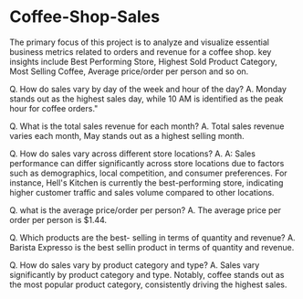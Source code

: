 # Coffee-Shop-Sales

The primary focus of this project is to analyze and visualize essential business metrics related to orders and revenue for a coffee shop. key insights include  Best Performing Store, Highest Sold Product Category, Most Selling Coffee, Average price/order per person and so on.

Q. How do sales vary by day of the week and hour of the day?
A. Monday stands out as the highest sales day, while 10 AM is identified as the peak hour for coffee orders."

Q. What is the total sales revenue for  each month?
A. Total sales revenue varies each month, May stands out as a highest selling month. 

Q. How do sales vary across different store locations?
A. A: Sales performance can differ significantly across store locations due to factors such as demographics, local competition, and consumer preferences.
For instance, Hell's Kitchen is currently the best-performing store, indicating higher customer traffic and sales volume compared to other locations.

Q. what is the average price/order per person?
A. The average price per order per person is $1.44.

Q. Which products are the best- selling in terms of quantity and revenue?
A. Barista Expresso is the best sellin product in terms of quantity and revenue.


Q. How do sales vary by product category and type?
A. Sales vary significantly by product category and type. Notably, coffee stands out as the most popular product category, consistently driving the highest sales.
